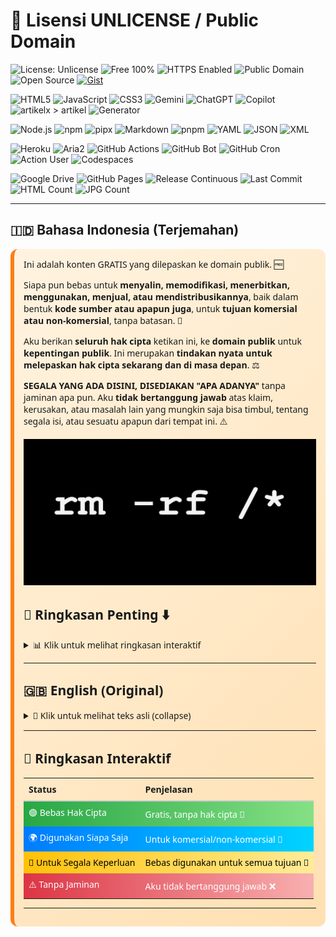 [](https://frijal.github.io/index.html)

# 🌟 Lisensi UNLICENSE / Public Domain
![License: Unlicense](https://img.shields.io/badge/License-Unlicense-blue?logo=open-source-initiative&logoColor=white)
![Free 100%](https://img.shields.io/badge/Free-100%25-brightgreen?logo=opensourceinitiative&logoColor=white)
![HTTPS Enabled](https://img.shields.io/badge/HTTPS-Enabled-blue?logo=letsencrypt&logoColor=white)
![Public Domain](https://img.shields.io/badge/Public%20Domain-Yes-orange?logo=creative-commons&logoColor=white)
![Open Source](https://img.shields.io/badge/Open%20Source-Yes-blue?logo=github&logoColor=white)
[![Gist](https://img.shields.io/badge/Gist-Available-black?logo=github&logoColor=white)](https://gist.github.com/frijal)

![HTML5](https://img.shields.io/badge/HTML5-Yes-orange?logo=html5&logoColor=white)
![JavaScript](https://img.shields.io/badge/JavaScript-Yes-yellow?logo=javascript&logoColor=black)
![CSS3](https://img.shields.io/badge/CSS3-Yes-blue?logo=css3&logoColor=white)
![Gemini](https://img.shields.io/badge/Gemini-Yes-blueviolet?logo=google&logoColor=white)
![ChatGPT](https://img.shields.io/badge/ChatGPT-Yes-blue?logo=openai&logoColor=white)
![Copilot](https://img.shields.io/badge/Copilot-Yes-purple?logo=github&logoColor=white)
![artikelx > artikel](https://github.com/frijal/frijal.github.io/actions/workflows/modif-artikelX-artikel.yml/badge.svg?branch=main&logo=githubactions&logoColor=white)
![Generator](https://github.com/frijal/frijal.github.io/actions/workflows/generate-json-xml.yml/badge.svg?branch=main&logo=githubactions&logoColor=white)

![Node.js](https://img.shields.io/badge/Node.js-Yes-339933?logo=node.js&logoColor=white)
![npm](https://img.shields.io/badge/npm-Yes-CB3837?logo=npm&logoColor=white)
![pipx](https://img.shields.io/badge/pipx-Yes-3776AB?logo=python&logoColor=white)
![Markdown](https://img.shields.io/badge/Markdown-Yes-000000?logo=markdown&logoColor=white)
![pnpm](https://img.shields.io/badge/pnpm-Yes-F69220?logo=pnpm&logoColor=white)
![YAML](https://img.shields.io/badge/YAML-Yes-6f9eaf?logo=yaml&logoColor=white)
![JSON](https://img.shields.io/badge/JSON-Yes-000000?logo=json&logoColor=white)
![XML](https://img.shields.io/badge/XML-Yes-orange?logo=w3c&logoColor=white)

![Heroku](https://img.shields.io/badge/Heroku-Yes-430098?logo=heroku&logoColor=white)
![Aria2](https://img.shields.io/badge/Aria2-Yes-green?logo=aria2&logoColor=white)
![GitHub Actions](https://img.shields.io/badge/GitHub%20Actions-Yes-2088FF?logo=githubactions&logoColor=white)
![GitHub Bot](https://img.shields.io/badge/GitHub%20Bot-Active-blue?logo=github&logoColor=white)
![GitHub Cron](https://img.shields.io/badge/GitHub%20Cron-Scheduled-2f363d?logo=github&logoColor=white)
![Action User](https://img.shields.io/badge/Action%20User-Yes-orange?logo=github&logoColor=white)
![Codespaces](https://img.shields.io/badge/Codespaces-Ready-2f363d?logo=github&logoColor=white)

![Google Drive](https://img.shields.io/badge/Google%20Drive-Available-34A853?logo=googledrive&logoColor=white)
![GitHub Pages](https://img.shields.io/badge/GitHub%20Pages-Yes-blue?logo=github&logoColor=white)
![Release Continuous](https://img.shields.io/badge/Release-Continuous-orange?logo=github&logoColor=white)
![Last Commit](https://img.shields.io/github/last-commit/frijal/frijal.github.io?logo=github&logoColor=white)
![HTML Count](https://img.shields.io/endpoint?url=https://frijal.github.io/ext/html_count_badge.json&logo=html5&logoColor=white)
![JPG Count](https://img.shields.io/endpoint?url=https://frijal.github.io/ext/jpg_count_badge.json&logo=file&logoColor=white)

---

## 🇮🇩 Bahasa Indonesia (Terjemahan)

<div style="background: linear-gradient(135deg, #fff3e0, #ffe0b2); padding: 15px; border-radius: 12px; border-left: 6px solid #fd7e14; font-family: 'Segoe UI', sans-serif; margin-top:10px;">
Ini adalah konten GRATIS yang dilepaskan ke domain publik. 🆓

Siapa pun bebas untuk <strong>menyalin, memodifikasi, menerbitkan, menggunakan, menjual, atau mendistribusikannya</strong>, baik dalam bentuk <strong>kode sumber atau apapun juga</strong>, untuk <strong>tujuan komersial atau non-komersial</strong>, tanpa batasan. 🔄

Aku berikan <strong>seluruh hak cipta</strong> ketikan ini, ke <strong>domain publik</strong> untuk <strong>kepentingan publik</strong>.
Ini merupakan <strong>tindakan nyata untuk melepaskan hak cipta sekarang dan di masa depan</strong>. ⚖️

<strong>SEGALA YANG ADA DISINI, DISEDIAKAN "APA ADANYA"</strong> tanpa jaminan apa pun.
Aku <strong>tidak bertanggung jawab</strong> atas klaim, kerusakan, atau masalah lain yang mungkin saja bisa timbul, tentang segala isi, atau sesuatu apapun dari tempat ini. ⚠️

<div align=center>

![thumbnail](/thumbnail.jpg?raw=true)

</div>

## 📝 Ringkasan Penting ⬇️

<details>
<summary>📊 Klik untuk melihat ringkasan interaktif</summary>

<div style="display: flex; flex-direction: column; gap: 12px; margin-top: 10px;">

<div style="background: linear-gradient(90deg, #28a745, #85e085); padding: 12px; border-radius: 10px; font-weight: bold; color: white; transition: transform 0.3s;" onmouseover="this.style.transform='scale(1.03)'" onmouseout="this.style.transform='scale(1)'">
🟢 Bebas Hak Cipta: Kode ini gratis dan tidak dibebani hak cipta. 🎉
</div>

<div style="background: linear-gradient(90deg, #007BFF, #00d4ff); padding: 12px; border-radius: 10px; font-weight: bold; color: white; transition: transform 0.3s;" onmouseover="this.style.transform='scale(1.03)'" onmouseout="this.style.transform='scale(1)'">
🌐 Bebas Digunakan Siapa Saja: Siapa pun boleh menyalin, memodifikasi, menerbitkan, menggunakan, menjual, atau mendistribusikan kode ini. 🤝
</div>

<div style="background: linear-gradient(90deg, #ffc107, #ffec99); padding: 12px; border-radius: 10px; font-weight: bold; color: black; transition: transform 0.3s;" onmouseover="this.style.transform='scale(1.03)'" onmouseout="this.style.transform='scale(1)'">
🎯 Untuk Segala Keperluan: Bisa digunakan untuk tujuan komersial atau non-komersial, tanpa batasan. 🚀
</div>

<div style="background: linear-gradient(90deg, #dc3545, #f8b0b0); padding: 12px; border-radius: 10px; font-weight: bold; color: white; transition: transform 0.3s;" onmouseover="this.style.transform='scale(1.03)'" onmouseout="this.style.transform='scale(1)'">
⚠️ Tanpa Jaminan: Disediakan "APA ADANYA". Aku tidak bertanggung jawab atas klaim, kerusakan, atau jika ada terjadi sesuatu yang lainnya. ❌
</div>

</div>

</details>

---

## 🇬🇧 English (Original)

<details>
<summary>📖 Klik untuk melihat teks asli (collapse)</summary>

<div style="background: linear-gradient(135deg, #e0f7fa, #b2ebf2); padding: 15px; border-radius: 12px; border-left: 6px solid #007BFF; font-family: 'Segoe UI', sans-serif; margin-top:10px;">
This is free and unencumbered software released into the public domain. 🆓

Anyone is free to <strong>copy, modify, publish, use, compile, sell, or distribute</strong> this software, either in source code form or as a compiled binary, for <strong>any purpose</strong>, commercial or non-commercial, and by any means. 🔄

In jurisdictions that recognize copyright laws, the author(s) dedicate <strong>all copyright interest to the public domain</strong>. This is done <strong>for the benefit of the public</strong>, not heirs or successors. This dedication <strong>perpetually relinquishes all present and future rights</strong> under copyright law. ⚖️

<strong>THE SOFTWARE IS PROVIDED "AS IS"</strong> without warranty of any kind, express or implied. Authors are <strong>not liable</strong> for any claims, damages, or issues arising from the use of this software. ⚠️

</div>

</details>

---

## 🚀 Ringkasan Interaktif

<table style="width:100%; border-collapse: collapse; text-align: left; margin-top:10px;">
<tr>
<th style="padding: 8px; border-bottom: 2px solid #ccc;">Status</th>
<th style="padding: 8px; border-bottom: 2px solid #ccc;">Penjelasan</th>
</tr>
<tr style="background: linear-gradient(90deg, #28a745, #85e085); color:white;" title="Bebas Hak Cipta 🎉">
<td style="padding: 8px;">🟢 Bebas Hak Cipta</td>
<td style="padding: 8px;">Gratis, tanpa hak cipta 🎉</td>
</tr>
<tr style="background: linear-gradient(90deg, #007BFF, #00d4ff); color:white;" title="Digunakan Siapa Saja 🤝">
<td style="padding: 8px;">🌍 Digunakan Siapa Saja</td>
<td style="padding: 8px;">Untuk komersial/non-komersial 🤝</td>
</tr>
<tr style="background: linear-gradient(90deg, #ffc107, #ffec99); color:black;" title="Untuk Segala Keperluan 🚀">
<td style="padding: 8px;">🎯 Untuk Segala Keperluan</td>
<td style="padding: 8px;">Bebas digunakan untuk semua tujuan 🚀</td>
</tr>
<tr style="background: linear-gradient(90deg, #dc3545, #f8b0b0); color:white;" title="Tanpa Jaminan ❌">
<td style="padding: 8px;">⚠️ Tanpa Jaminan</td>
<td style="padding: 8px;">Aku tidak bertanggung jawab ❌</td>
</tr>
</table>

---
